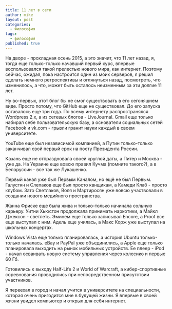 ```yaml
---
title: 11 лет в сети
author: mike
layout: post
categories: 
  - Философия
tags: 
  - философия
published: true
---
```


На дворе - прохладная осень 2015, а это значит, что 11 лет назад, я, тогда еще только-только начавший первый курс, впервые воспользовался такой прелестью нового мира, как интернет. Поэтому сейчас, ожидая, пока настроится один из моих серверов, я решил сделать немного ретроспективы и оглянуться назад, посмотреть, что изменилось, а что, может быть осталось неизменным за эти долгие 11 лет.

Ну во-первых, этот блог бы не смог существовать в его сегоняшнем виде. Просто потому, что GitHub еще не существовал. До его запуска оставалось еще три года. По всему интернету распространялся Wordpress 2.x, а из сетевых блогов - LiveJournal. Gmail еще только набирал себе пользовательскую базу, а основатели социальных сетей Facebook и vk.com - грызли гранит науки каждый в своем университете.

YouTube еще был независимой компанией, а Путин только-только заканчивал свой первый срок на посту Президента России.

Казань еще не отпраздновала своей круглой даты, а Питер и Москва - уже да. На Украине еще вовсю правил Кучма (помните такого?), а в Белоруссии - все так же Лукашенко.

Первый канал уже был Первым Каналом, но ещё не был Первым. Галустян и Слепаков еще был просто квнщикам, а Камеди Клаб - просто клубом. Зато Светлаков, Воля и Мартиросян уже вовсю участвовали в создании нового медийного пространства.

Жанна Фриске еще была жива и только-только начинала сольную карьеру. Уитни Хьюстон продолжала принимать наркотики, а Майкл Джексон - светлеть. Эминем еще только записывал Encore, а Proof все еще выступал с ним. Адель еще училась, а Макс Корж уже выступал на школьных концертах.

Windows Vista еще только планировалась, а история Ubuntu только-только началась. eBay и PayPal уже объединились, a Apple еще только планировала выходить на рынок мобильных устройств. Ее плеер - iPod - начал осваивать новую систему управления через колесико и первые 60 Гб.

Готовились к выходу Half-Life 2 и World of Warcraft, а кибер-спортивные соревнования проводились при непосредственном присутствии участников.

Я переехал в город и начал учится в университете на специальности, которая очень пригодится мне в будущей жизни. Я впервые в своей жизни увидел компьютер и открыл для себя интернет.